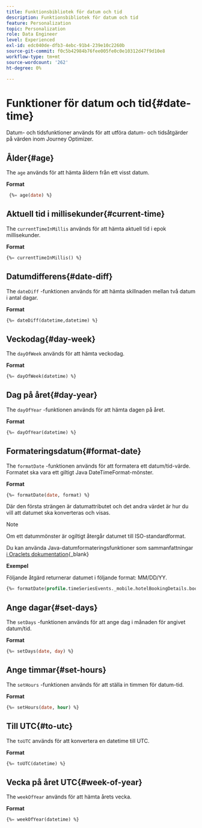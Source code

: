 ```yaml
---
title: Funktionsbibliotek för datum och tid
description: Funktionsbibliotek för datum och tid
feature: Personalization
topic: Personalization
role: Data Engineer
level: Experienced
exl-id: edc040de-dfb3-4ebc-91b4-239e10c2260b
source-git-commit: f0c5b42984b76fee005fe0c0e10312d47f9d10e8
workflow-type: tm+mt
source-wordcount: '262'
ht-degree: 0%

---
```


# Funktioner för datum och tid{#date-time}

Datum- och tidsfunktioner används för att utföra datum- och tidsåtgärder på värden inom Journey Optimizer.

## Ålder{#age}

The `age` används för att hämta åldern från ett visst datum.

**Format**

```sql
 {%= age(date) %}
```

<!--
**Example**

The following operation gets the value of the identity map for the key `example@example.com`.

```sql
 {%= age(date) %}
```
-->

## Aktuell tid i millisekunder{#current-time}

The `currentTimeInMillis` används för att hämta aktuell tid i epok millisekunder.

**Format**

```sql
{%= currentTimeInMillis() %}
```

<!--
**Example**

The following operation gets all the keys for the map `identityMap`.

```sql
{%= keys(identityMap) %}
```
-->

## Datumdifferens{#date-diff}

The `dateDiff` -funktionen används för att hämta skillnaden mellan två datum i antal dagar.

**Format**

```sql
{%= dateDiff(datetime,datetime) %}
```

<!--
**Example**

The following operation gets all the values for the map `identityMap`.

```sql
{%= values(identityMap) %}
```
-->


## Veckodag{#day-week}

The `dayOfWeek` används för att hämta veckodag.

**Format**

```sql
{%= dayOfWeek(datetime) %}
```

<!--
**Example**

The following operation gets all the values for the map `identityMap`.

```sql
{%= values(identityMap) %}
```
-->

## Dag på året{#day-year}

The `dayOfYear` -funktionen används för att hämta dagen på året.

**Format**

```sql
{%= dayOfYear(datetime) %}
```

<!--
**Example**

The following operation gets all the values for the map `identityMap`.

```sql
{%= values(identityMap) %}
```
-->

## Formateringsdatum{#format-date}

The `formatDate` -funktionen används för att formatera ett datum/tid-värde. Formatet ska vara ett giltigt Java DateTimeFormat-mönster.

**Format**

```sql
{%= formatDate(date, format) %}
```

Där den första strängen är datumattributet och det andra värdet är hur du vill att datumet ska konverteras och visas.

>[!NOTE]
>
> Om ett datummönster är ogiltigt återgår datumet till ISO-standardformat.
>
> Du kan använda Java-datumformateringsfunktioner som sammanfattningar [i Oraclets dokumentation](https://docs.oracle.com/javase/8/docs/api/java/time/format/DateTimeFormatter.html){_blank}

**Exempel**

Följande åtgärd returnerar datumet i följande format: MM/DD/YY.

```sql
{%= formatDate(profile.timeSeriesEvents._mobile.hotelBookingDetails.bookingDate, "MM/DD/YY") %}
```

## Ange dagar{#set-days}

The `setDays` -funktionen används för att ange dag i månaden för angivet datum/tid.

**Format**

```sql
{%= setDays(date, day) %}
```

<!--
**Example**

The following operation gets all the values for the map `identityMap`.

```sql
{%= values(identityMap) %}
```
-->

## Ange timmar{#set-hours}

The `setHours` -funktionen används för att ställa in timmen för datum-tid.

**Format**

```sql
{%= setHours(date, hour) %}
```

<!--
**Example**

The following operation gets all the values for the map `identityMap`.

```sql
{%= values(identityMap) %}
```
-->


## Till UTC{#to-utc}

The `toUTC` används för att konvertera en datetime till UTC.


**Format**

```sql
{%= toUTC(datetime) %}
```

<!--
**Example**

The following operation gets all the values for the map `identityMap`.

```sql
{%= values(identityMap) %}
```
-->


## Vecka på året UTC{#week-of-year}

The `weekOfYear` används för att hämta årets vecka.

**Format**

```sql
{%= weekOfYear(datetime) %}
```

<!--
**Example**

The following operation gets all the values for the map `identityMap`.

```sql
{%= values(identityMap) %}
```
-->
